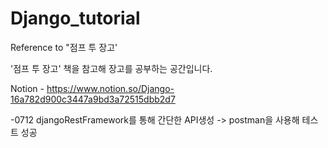 # Django_tutorial
Reference to "점프 투 장고'

'점프 투 장고' 책을 참고해 장고를 공부하는 공간입니다.

Notion - https://www.notion.so/Django-16a782d900c3447a9bd3a72515dbb2d7


-0712
  djangoRestFramework를 통해 간단한 API생성  ->  postman을 사용해 테스트 성공

